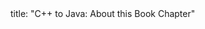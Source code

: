 <frontmatter>
title: "C++ to Java: About this Book Chapter"
</frontmatter>

<include src="navbar.md" boilerplate />

<include src="unit-inPage-asFlat.md" boilerplate />